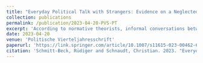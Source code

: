 ```yaml
---
title: "Everyday Political Talk with Strangers: Evidence on a Neglected Arena of the Deliberative System (peer-reviewed journal article)"
collection: publications
permalink: /publication/2023-04-20-PVS-PT
excerpt: 'According to normative theorists, informal conversations between strangers are the most basic manifestation of the political public sphere and truest to the deliberative democratic ideal. Yet systematic empirical evidence on citizens´ everyday political talk outside their social networks is largely missing. Using a unique survey, we examine citizens´ access to the public discursive sphere of political talk with strangers, as well as the frequency and disagreeableness of the conversations held in this arena of the deliberative system. Although widespread and frequent engagement is desirable from a normative point of view, we find this discursive sphere to be considerably smaller in scope and less vibrant than the private and semi-public discursive spheres of political talk within strong and weak network ties. Contrary to theorists´ equation of strangeness with difference, political conversations between strangers also appear rather harmonious. Furthermore, our findings show that psychological dispositions, most notably social trust and conflict orientations, are important drivers of individuals´ involvement in political conversations with strangers. Their impact exceeds the influence of political dispositions, opportunities, and skills. Some aspects of our results raise doubts about the deliberative quality of these conversations.'
date: 2023-04-20
venue: 'Politische Vierteljahresschrift'
paperurl: 'https://link.springer.com/article/10.1007/s11615-023-00462-6'
citation: 'Schmitt-Beck, Rüdiger and Schnaudt, Christian. 2023. "Everyday Political Talk with Strangers: Evidence on a Neglected Arena of the Deliberative System." <i>Politische Vierteljahresschrift</i> (online first).'
---
```

